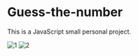 # Guess-the-number

This is a JavaScript small personal project. 

![1](https://user-images.githubusercontent.com/75252881/193406497-bf549c3a-1c34-440a-89e6-91b5201cc74b.PNG)
![2](https://user-images.githubusercontent.com/75252881/193406499-5c370f9d-b5a0-423c-ae1d-ed9468362e73.PNG)
